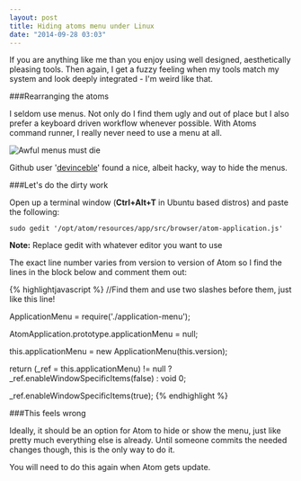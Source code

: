 ```yaml
---
layout: post
title: Hiding atoms menu under Linux
date: "2014-09-28 03:03"
---
```


If you are anything like me than you enjoy using well designed, aesthetically pleasing tools. Then again, I get a fuzzy feeling when my tools match my system and look deeply integrated - I'm weird like that.

###Rearranging the atoms

I seldom use menus. Not only do I find them ugly and out of place but I also prefer a keyboard driven workflow whenever possible. With Atoms command runner, I really never need to use a menu at all.

![Awful menus must die]({{site.baseurl}}/assets/atom_with_menu.png)

Github user '[devinceble](https://gist.github.com/devinceble/a0f3598cecf30cc6ab21)' found a nice, albeit hacky, way to hide the menus.

###Let's do the dirty work

Open up a terminal window (**Ctrl+Alt+T** in Ubuntu based distros) and paste the following:

    sudo gedit '/opt/atom/resources/app/src/browser/atom-application.js' 

**Note:** Replace gedit with whatever editor you want to use

The exact line number varies from version to version of Atom so I find the lines in the block below and comment them out:

{% highlightjavascript %}
//Find them and use two slashes before them, just like this line!

ApplicationMenu = require('./application-menu');

AtomApplication.prototype.applicationMenu = null;

this.applicationMenu = new ApplicationMenu(this.version);

return (_ref = this.applicationMenu) != null ? _ref.enableWindowSpecificItems(false) : void 0;

_ref.enableWindowSpecificItems(true);
{% endhighlight %}

###This feels wrong

Ideally, it should be an option for Atom to hide or show the menu, just like pretty much everything else is already. Until someone commits the needed changes though, this is the only way to do it.

You will need to do this again when Atom gets update.

